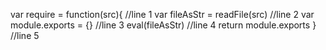 var require = function(src){ //line 1
var fileAsStr = readFile(src) //line 2
var module.exports = {} //line 3
eval(fileAsStr) //line 4
return module.exports
} //line 5
